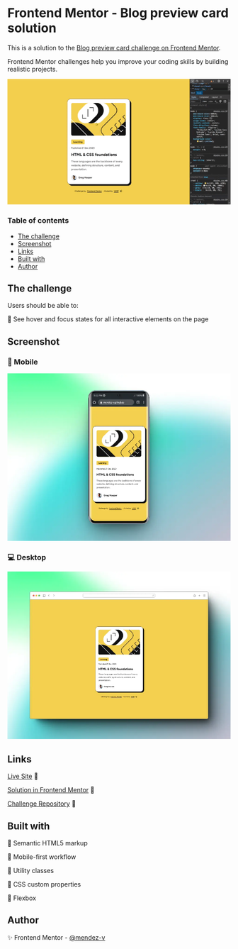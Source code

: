 # Frontend Mentor - Blog preview card solution

This is a solution to the [Blog preview card challenge on Frontend Mentor](https://www.frontendmentor.io/challenges/blog-preview-card-ckPaj01IcS).

Frontend Mentor challenges help you improve your coding skills by building realistic projects.

![Sample](./assets/video/sample.gif)

### Table of contents

- [The challenge](#the-challenge)
- [Screenshot](#screenshot)
- [Links](#links)
- [Built with](#built-with)
- [Author](#author)

## The challenge

Users should be able to:

🎯 See hover and focus states for all interactive elements on the page

## Screenshot
### 📱 Mobile
![Mobile](./assets/image/mobile-preview.webp)

### 💻 Desktop
![Desktop](./assets/image/desktop-preview.webp)

## Links

[Live Site](https://mendez-v.github.io/blog-preview-card/) 👀

[Solution in Frontend Mentor](https://www.frontendmentor.io/solutions/blog-preview-card-V-XVgKbMXL) 👀

[Challenge Repository](https://github.com/mendez-v/frontend-mentor-challenges) 👀

## Built with

📌 Semantic HTML5 markup

📌 Mobile-first workflow

📌 Utility classes

📌 CSS custom properties

📌 Flexbox

## Author

✨ Frontend Mentor - [@mendez-v](https://www.frontendmentor.io/profile/mendez-v)
